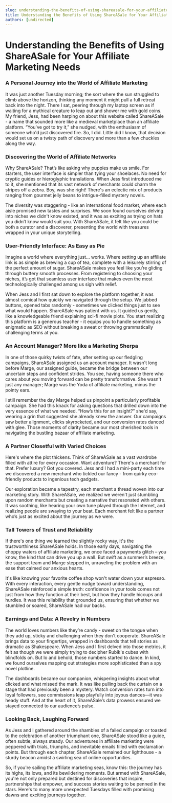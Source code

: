 ```yaml
---
slug: understanding-the-benefits-of-using-shareasale-for-your-affiliate-marketing-needs
title: Understanding the Benefits of Using ShareASale for Your Affiliate Marketing Needs
authors: [undirected]
---
```



# Understanding the Benefits of Using ShareASale for Your Affiliate Marketing Needs

### A Personal Journey into the World of Affiliate Marketing

It was just another Tuesday morning; the sort where the sun struggled to climb above the horizon, thinking any moment it might pull a full retreat back into the night. There I sat, peering through my laptop screen as if waiting for a mythical creature to leap out and shower me with gold coins. My friend, Jess, had been harping on about this website called ShareASale - a name that sounded more like a medieval marketplace than an affiliate platform. “You've got to try it,” she nudged, with the enthusiasm of someone who'd just discovered fire. So, I did. Little did I know, that decision would set us on a twisty path of discovery and more than a few chuckles along the way.

### Discovering the World of Affiliate Networks

Why ShareASale? That’s like asking why puppies make us smile. For starters, the user interface is simpler than tying your shoelaces. No need for cryptic guides or hieroglyphic translations. When Jess first introduced me to it, she mentioned that its vast network of merchants could charm the stripes off a zebra. Boy, was she right! There's an eclectic mix of products ranging from gourmet jelly beans to intrigue-filled mystery novels.

The diversity was staggering - like an international food market, where each aisle promised new tastes and surprises. We soon found ourselves delving into niches we didn't know existed, and it was as exciting as trying on hats you didn’t know would suit you. With ShareASale, it felt like you could be both a curator and a discoverer, presenting the world with treasures wrapped in your unique storytelling.

### User-Friendly Interface: As Easy as Pie

Imagine a world where everything just... works. Where setting up an affiliate link is as simple as brewing a cup of tea, complete with a leisurely stirring of the perfect amount of sugar. ShareASale makes you feel like you’re gliding through buttery smooth processes. From registering to choosing your niches, it’s got that seamless user interface that makes even the most technologically challenged among us sigh with relief.

When Jess and I first sat down to explore the platform together, it was almost comical how quickly we navigated through the setup. We jabbed buttons, opened tabs randomly - sometimes we clicked things just to see what would happen. ShareASale was patient with us. It guided us gently, like a knowledgeable friend explaining sci-fi movie plots. You start realizing this platform is a generous teacher - it equips you to handle something as enigmatic as SEO without breaking a sweat or throwing grammatically challenging terms at you.

### An Account Manager? More like a Marketing Sherpa

In one of those quirky twists of fate, after setting up our fledgling campaigns, ShareASale assigned us an account manager. It wasn't long before Marge, our assigned guide, became the bridge between our uncertain steps and confident strides. You see, having someone there who cares about you moving forward can be pretty transformative. She wasn't just any manager; Marge was the Yoda of affiliate marketing, minus the pointy ears.

I still remember the day Marge helped us pinpoint a particularly profitable campaign. She had this knack for asking questions that drilled down into the very essence of what we needed. “How’s this for an insight?” she'd say, wearing a grin that suggested she already knew the answer. Our campaigns saw better alignment, clicks skyrocketed, and our conversion rates danced with glee. Those moments of clarity became our most cherished tools in navigating the bustling bazaar of affiliate marketing.

### A Partner Closetful with Varied Choices

Here's where the plot thickens. Think of ShareASale as a vast wardrobe filled with attire for every occasion. Want adventure? There's a merchant for that. Prefer luxury? Got you covered. Jess and I had a mini-party each time we discovered a new merchant who tickled our fancy - from quirky eco-friendly products to ingenious tech gadgets.

Our exploration became a tapestry, each merchant a thread woven into our marketing story. With ShareASale, we realized we weren't just stumbling upon random merchants but creating a narrative that resonated with others. It was soothing, like hearing your own tune played through the Internet, and realizing people are swaying to your beat. Each merchant felt like a partner who’s just as excited about the journey as we were.

### Tall Towers of Trust and Reliability

If there's one thing we learned the slightly rocky way, it's the trustworthiness ShareASale holds. In those early days, navigating the choppy waters of affiliate marketing, we once faced a payments glitch – you know, the kind that can drive you up a wall. But swift as a summer’s breeze, the support team and Marge stepped in, unraveling the problem with an ease that calmed our anxious hearts.

It's like knowing your favorite coffee shop won't water down your espresso. With every interaction, every gentle nudge toward understanding, ShareASale reinforced a simple truth: confidence in your tools comes not just from how they function at their best, but how they handle hiccups and hurdles. It was this reliability that grounded us, ensuring that whether we stumbled or soared, ShareASale had our backs.

### Earnings and Data: A Revelry in Numbers

The world loves numbers like they’re candy - sweet on the tongue when they add up, sticky and challenging when they don't cooperate. ShareASale brings data to your fingertips, wrapped in dashboards that tell stories as dramatic as Shakespeare. When Jess and I first delved into those metrics, it felt as though we were simply trying to decipher Rubik's cubes with blindfolds on. But lo and behold, those numbers started to dance. In kind, we found ourselves mapping out strategies more sophisticated than a spy novel plotline.

The dashboards became our companion, whispering insights about what clicked and what missed the mark. It was like pulling back the curtain on a stage that had previously been a mystery. Watch conversion rates turn into loyal followers, see commissions leap playfully into joyous dances—it was heady stuff. And at the heart of it, ShareASale’s data prowess ensured we stayed connected to our audience’s pulse.

### Looking Back, Laughing Forward

As Jess and I gathered around the shambles of a failed campaign or toasted to the celebration of another triumphant one, ShareASale stood like a guide, often subtle, always steady. Our adventures in affiliate marketing were peppered with trials, triumphs, and inevitable emails filled with exclamation points. But through each chapter, ShareASale remained our lighthouse - a sturdy beacon amidst a swirling sea of online opportunities.

So, if you're sailing the affiliate marketing seas, know this: the journey has its highs, its lows, and its bewildering moments. But armed with ShareASale, you're not only prepared but destined for discoveries that inspire, partnerships that empower, and success stories waiting to be penned in the stars. Here's to many more unexpected Tuesdays filled with promising dawns and exciting journeys together.